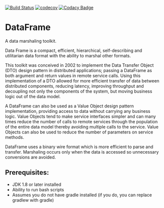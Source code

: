[![Build Status](https://travis-ci.org/sdcote/dataframe.svg?branch=master)](https://travis-ci.org/sdcote/dataframe)
[![codecov](https://codecov.io/gh/sdcote/dataframe/branch/master/graph/badge.svg)](https://codecov.io/gh/sdcote/dataframe)
[![Codacy Badge](https://api.codacy.com/project/badge/Grade/7b5666be8939409faa521ea5fc003e2b)](https://www.codacy.com/app/sdcote/dataframe?utm_source=github.com&amp;utm_medium=referral&amp;utm_content=sdcote/dataframe&amp;utm_campaign=Badge_Grade)

DataFrame
=========

A data marshaling toolkit.

Data Frame is a compact, efficient, hierarchical, self-describing and utilitarian data format with the ability to marshal other formats.

This toolkit was conceived in 2002 to implement the Data Transfer Object (DTO) design pattern in distributed applications; passing a DataFrame as both argument and return values in remote service calls. Using this implementation of a DTO allowed for more efficient transfer of data between distributed components, reducing latency, improving throughput and decoupling not only the components of the system, but moving business logic out of the data model.

A DataFrame can also be used as a Value Object design pattern implementation, providing access to data without carrying any business logic. Value Objects tend to make service interfaces simpler and can many times reduce the number of calls to remote services through the population of the entire data model thereby avoiding multiple calls to the service. Value Objects can also be used to reduce the number of parameters on service methods.

DataFrame uses a binary wire format which is more efficient to parse and transfer. Marshaling occurs only when the data is accessed so unnecessary conversions are avoided.


Prerequisites:
--------
  * JDK 1.8 or later installed
  * Ability to run bash scripts
  * Assumes you do not have gradle installed (if you do, you can replace gradlew with gradle)
